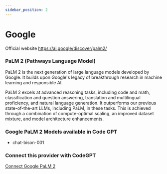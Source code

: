 ```yaml
---
sidebar_position: 2
---
```


# Google

Official website https://ai.google/discover/palm2/

### PaLM 2 (Pathways Language Model)

PaLM 2 is the next generation of large language models developed by Google. It builds upon Google's legacy of breakthrough research in machine learning and responsible AI.

PaLM 2 excels at advanced reasoning tasks, including code and math, classification and question answering, translation and multilingual proficiency, and natural language generation. It outperforms our previous state-of-the-art LLMs, including PaLM, in these tasks. This is achieved through a combination of compute-optimal scaling, an improved dataset mixture, and model architecture enhancements.


### Google PaLM 2 Models available in Code GPT

- chat-bison-001

### Connect this provider with CodeGPT

[Connect Google PaLM 2](https://docs.codegpt.co/docs/tutorial-basics/installation#google-palm-2)